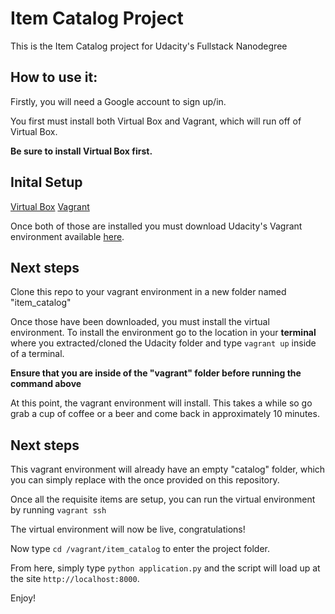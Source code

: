 # Item Catalog Project

This is the Item Catalog project for Udacity's Fullstack Nanodegree

## How to use it:

Firstly, you will need a Google account to sign up/in.

You first must install both Virtual Box and Vagrant, which will run off of Virtual Box.

**Be sure to install Virtual Box first.**

## Inital Setup

[Virtual Box](https://www.virtualbox.org/wiki/Downloads) [Vagrant](https://www.vagrantup.com/downloads.html)

Once both of those are installed you must download Udacity's Vagrant environment available [here](https://github.com/udacity/fullstack-nanodegree-vm).

## Next steps

Clone this repo to your vagrant environment in a new folder named "item_catalog"

Once those have been downloaded, you must install the virtual environment. To install the environment go to the location in your **terminal** where you extracted/cloned the Udacity folder and type `vagrant up` inside of a terminal.

**Ensure that you are inside of the "vagrant" folder before running the command above**

At this point, the vagrant environment will install. This takes a while so go grab a cup of coffee or a beer and come back in approximately 10 minutes.

## Next steps

This vagrant environment will already have an empty "catalog" folder, which you can simply replace with the once provided on this repository.

Once all the requisite items are setup, you can run the virtual environment by running `vagrant ssh`

The virtual environment will now be live, congratulations!

Now type `cd /vagrant/item_catalog` to enter the project folder.

From here, simply type `python application.py` and the script will load up at the site `http://localhost:8000`.

Enjoy!
